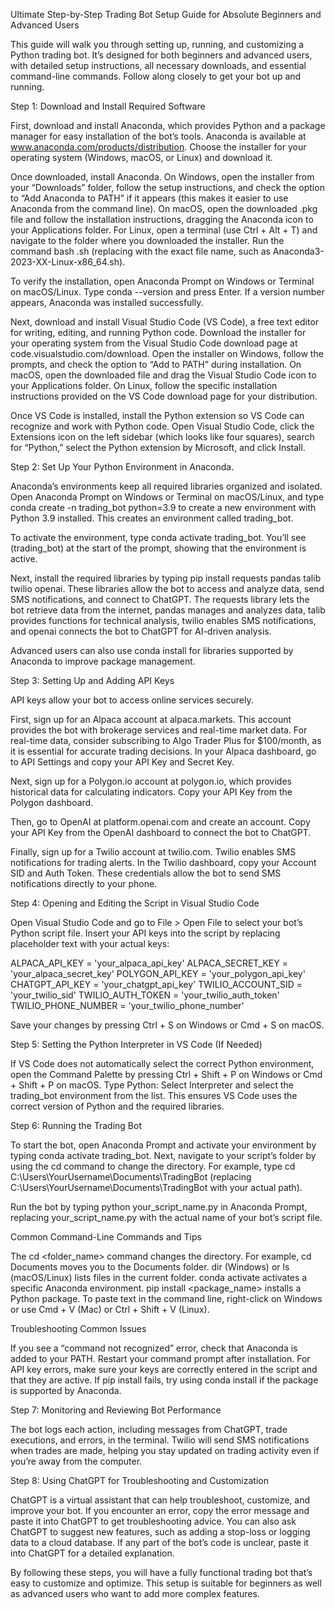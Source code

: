 Ultimate Step-by-Step Trading Bot Setup Guide for Absolute Beginners and Advanced Users

This guide will walk you through setting up, running, and customizing a Python trading bot. It’s designed for both beginners and advanced users, with detailed setup instructions, all necessary downloads, and essential command-line commands. Follow along closely to get your bot up and running.

Step 1: Download and Install Required Software

First, download and install Anaconda, which provides Python and a package manager for easy installation of the bot’s tools. Anaconda is available at www.anaconda.com/products/distribution. Choose the installer for your operating system (Windows, macOS, or Linux) and download it.

Once downloaded, install Anaconda. On Windows, open the installer from your “Downloads” folder, follow the setup instructions, and check the option to “Add Anaconda to PATH” if it appears (this makes it easier to use Anaconda from the command line). On macOS, open the downloaded .pkg file and follow the installation instructions, dragging the Anaconda icon to your Applications folder. For Linux, open a terminal (use Ctrl + Alt + T) and navigate to the folder where you downloaded the installer. Run the command bash <filename>.sh (replacing <filename> with the exact file name, such as Anaconda3-2023-XX-Linux-x86_64.sh).

To verify the installation, open Anaconda Prompt on Windows or Terminal on macOS/Linux. Type conda --version and press Enter. If a version number appears, Anaconda was installed successfully.

Next, download and install Visual Studio Code (VS Code), a free text editor for writing, editing, and running Python code. Download the installer for your operating system from the Visual Studio Code download page at code.visualstudio.com/download. Open the installer on Windows, follow the prompts, and check the option to “Add to PATH” during installation. On macOS, open the downloaded file and drag the Visual Studio Code icon to your Applications folder. On Linux, follow the specific installation instructions provided on the VS Code download page for your distribution.

Once VS Code is installed, install the Python extension so VS Code can recognize and work with Python code. Open Visual Studio Code, click the Extensions icon on the left sidebar (which looks like four squares), search for “Python,” select the Python extension by Microsoft, and click Install.

Step 2: Set Up Your Python Environment in Anaconda.

Anaconda’s environments keep all required libraries organized and isolated. Open Anaconda Prompt on Windows or Terminal on macOS/Linux, and type conda create -n trading_bot python=3.9 to create a new environment with Python 3.9 installed. This creates an environment called trading_bot.

To activate the environment, type conda activate trading_bot. You’ll see (trading_bot) at the start of the prompt, showing that the environment is active.

Next, install the required libraries by typing pip install requests pandas talib twilio openai. These libraries allow the bot to access and analyze data, send SMS notifications, and connect to ChatGPT. The requests library lets the bot retrieve data from the internet, pandas manages and analyzes data, talib provides functions for technical analysis, twilio enables SMS notifications, and openai connects the bot to ChatGPT for AI-driven analysis.

Advanced users can also use conda install for libraries supported by Anaconda to improve package management.

Step 3: Setting Up and Adding API Keys

API keys allow your bot to access online services securely.

First, sign up for an Alpaca account at alpaca.markets. This account provides the bot with brokerage services and real-time market data. For real-time data, consider subscribing to Algo Trader Plus for $100/month, as it is essential for accurate trading decisions. In your Alpaca dashboard, go to API Settings and copy your API Key and Secret Key.

Next, sign up for a Polygon.io account at polygon.io, which provides historical data for calculating indicators. Copy your API Key from the Polygon dashboard.

Then, go to OpenAI at platform.openai.com and create an account. Copy your API Key from the OpenAI dashboard to connect the bot to ChatGPT.

Finally, sign up for a Twilio account at twilio.com. Twilio enables SMS notifications for trading alerts. In the Twilio dashboard, copy your Account SID and Auth Token. These credentials allow the bot to send SMS notifications directly to your phone.

Step 4: Opening and Editing the Script in Visual Studio Code

Open Visual Studio Code and go to File > Open File to select your bot’s Python script file. Insert your API keys into the script by replacing placeholder text with your actual keys:

ALPACA_API_KEY = 'your_alpaca_api_key'
ALPACA_SECRET_KEY = 'your_alpaca_secret_key'
POLYGON_API_KEY = 'your_polygon_api_key'
CHATGPT_API_KEY = 'your_chatgpt_api_key'
TWILIO_ACCOUNT_SID = 'your_twilio_sid'
TWILIO_AUTH_TOKEN = 'your_twilio_auth_token'
TWILIO_PHONE_NUMBER = 'your_twilio_phone_number'

Save your changes by pressing Ctrl + S on Windows or Cmd + S on macOS.

Step 5: Setting the Python Interpreter in VS Code (If Needed)

If VS Code does not automatically select the correct Python environment, open the Command Palette by pressing Ctrl + Shift + P on Windows or Cmd + Shift + P on macOS. Type Python: Select Interpreter and select the trading_bot environment from the list. This ensures VS Code uses the correct version of Python and the required libraries.

Step 6: Running the Trading Bot

To start the bot, open Anaconda Prompt and activate your environment by typing conda activate trading_bot. Next, navigate to your script’s folder by using the cd command to change the directory. For example, type cd C:\Users\YourUsername\Documents\TradingBot (replacing C:\Users\YourUsername\Documents\TradingBot with your actual path).

Run the bot by typing python your_script_name.py in Anaconda Prompt, replacing your_script_name.py with the actual name of your bot’s script file.

Common Command-Line Commands and Tips

The cd <folder_name> command changes the directory. For example, cd Documents moves you to the Documents folder. dir (Windows) or ls (macOS/Linux) lists files in the current folder. conda activate <environment> activates a specific Anaconda environment. pip install <package_name> installs a Python package. To paste text in the command line, right-click on Windows or use Cmd + V (Mac) or Ctrl + Shift + V (Linux).

Troubleshooting Common Issues

If you see a “command not recognized” error, check that Anaconda is added to your PATH. Restart your command prompt after installation. For API key errors, make sure your keys are correctly entered in the script and that they are active. If pip install fails, try using conda install if the package is supported by Anaconda.

Step 7: Monitoring and Reviewing Bot Performance

The bot logs each action, including messages from ChatGPT, trade executions, and errors, in the terminal. Twilio will send SMS notifications when trades are made, helping you stay updated on trading activity even if you’re away from the computer.

Step 8: Using ChatGPT for Troubleshooting and Customization

ChatGPT is a virtual assistant that can help troubleshoot, customize, and improve your bot. If you encounter an error, copy the error message and paste it into ChatGPT to get troubleshooting advice. You can also ask ChatGPT to suggest new features, such as adding a stop-loss or logging data to a cloud database. If any part of the bot’s code is unclear, paste it into ChatGPT for a detailed explanation.

By following these steps, you will have a fully functional trading bot that’s easy to customize and optimize. This setup is suitable for beginners as well as advanced users who want to add more complex features.
